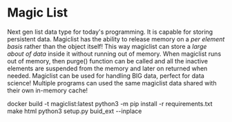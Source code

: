 # Magic List

Next gen list data type for today's programming. It is capable for storing
persistent data. Magiclist has the ability to release memory on a *per element basis*
rather than the object itself! This way magiclist can store a *large about of data* inside
it without running out of memory. When magiclist runs out of memory, then purge()
function can be called and all the inactive elements are suspended from the memory and
later on returned when needed. Magiclist can be used for handling BIG data, perfect
for data science! Multiple programs can used the same magiclist data shared with their own in-memory cache!


docker build -t magiclist:latest
python3 -m pip install -r requirements.txt
make html
python3 setup.py buid_ext --inplace
